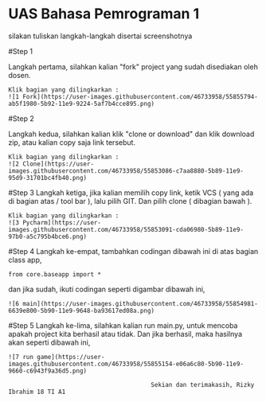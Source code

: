 # UAS Bahasa Pemrograman 1

silakan tuliskan langkah-langkah disertai screenshotnya

#Step 1

Langkah pertama, silahkan kalian "fork" project yang sudah disediakan oleh dosen.
```
Klik bagian yang dilingkarkan :
![1 Fork](https://user-images.githubusercontent.com/46733958/55855794-ab5f1980-5b92-11e9-9224-5af7b4cce895.png)
```

#Step 2

Langkah kedua, silahkan kalian klik "clone or download" dan klik download zip, atau kalian copy saja link tersebut.
```
Klik bagian yang dilingkarkan :
![2 Clone](https://user-images.githubusercontent.com/46733958/55853086-c7aa8880-5b89-11e9-95d9-31701bc4fb40.png)
```

#Step 3
Langkah ketiga, jika kalian memilih copy link, ketik VCS ( yang ada di bagian atas / tool bar ), lalu pilih GIT. Dan pilih clone ( dibagian bawah ).
```
Klik bagian yang dilingkarkan :
![3 Pycharm](https://user-images.githubusercontent.com/46733958/55853091-cda06980-5b89-11e9-97b0-a5c795b4bce6.png)
```

#Step 4
Langkah ke-empat, tambahkan codingan dibawah ini di atas bagian class app,
```
from core.baseapp import *
```
dan jika sudah, ikuti codingan seperti digambar dibawah ini,
```
![6 main](https://user-images.githubusercontent.com/46733958/55854981-6639e800-5b90-11e9-9648-ba93617ed08a.png)
```

#Step 5
Langkah ke-lima, silahkan kalian run main.py, untuk mencoba apakah project kita berhasil atau tidak. Dan jika berhasil, maka hasilnya akan seperti dibawah ini,
```
![7 run game](https://user-images.githubusercontent.com/46733958/55855154-e06a6c80-5b90-11e9-9660-c6943f9a36d5.png)
```

                                            Sekian dan terimakasih, Rizky Ibrahim 18 TI A1
